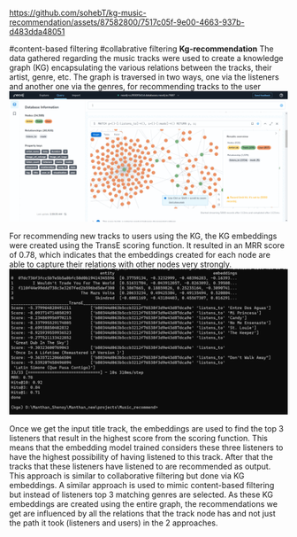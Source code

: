 https://github.com/sohebT/kg-music-recommendation/assets/87582800/7517c05f-9e00-4663-937b-d483dda48051

#content-based filtering #collabrative filtering
**Kg-recommendation**
The data gathered regarding the music tracks were used to create a knowledge graph (KG) encapsulating the various relations between the tracks, their artist, genre, etc.
The graph is traversed in two ways, one via the listeners and another one via the genres, for recommending tracks to the user
![](kg.gif)

For recommending new tracks to users using the KG, the KG embeddings were created using the TransE scoring function.
It resulted in an MRR score of 0.78, which indicates that the embeddings created for each node are able to capture their relations with other nodes very strongly.
![Screenshot](kge_20_train.png)

Once we get the input title track, the embeddings are used to find the top 3 listeners that result in the highest score from the scoring function. This means that the embedding model trained considers these three listeners to have the highest possibility of having listened to this track. After that the tracks that these listeners have listened 
to are recommended as output. This approach is similar to collaborative filtering but done via KG embeddings. A similar approach is used to mimic content-based filtering but instead of listeners top 3 matching genres are selected. As these KG embeddings are created using the entire graph, the recommendations we get are influenced by all the relations that the track node has and not just the path it took (listeners and users) in the 2 approaches. 





